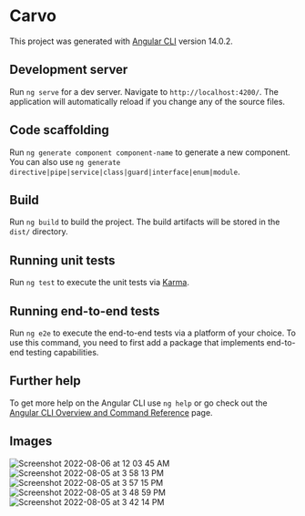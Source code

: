 # Carvo

This project was generated with [Angular CLI](https://github.com/angular/angular-cli) version 14.0.2.

## Development server

Run `ng serve` for a dev server. Navigate to `http://localhost:4200/`. The application will automatically reload if you change any of the source files.

## Code scaffolding

Run `ng generate component component-name` to generate a new component. You can also use `ng generate directive|pipe|service|class|guard|interface|enum|module`.

## Build

Run `ng build` to build the project. The build artifacts will be stored in the `dist/` directory.

## Running unit tests

Run `ng test` to execute the unit tests via [Karma](https://karma-runner.github.io).

## Running end-to-end tests

Run `ng e2e` to execute the end-to-end tests via a platform of your choice. To use this command, you need to first add a package that implements end-to-end testing capabilities.

## Further help

To get more help on the Angular CLI use `ng help` or go check out the [Angular CLI Overview and Command Reference](https://angular.io/cli) page.

## Images
![Screenshot 2022-08-06 at 12 03 45 AM](https://user-images.githubusercontent.com/51683281/183262301-172721ab-b73f-4e31-95ed-f25d7997290d.png)
![Screenshot 2022-08-05 at 3 58 13 PM](https://user-images.githubusercontent.com/51683281/183262302-be655747-01df-4d76-800b-4f0a7b249e7c.png)
![Screenshot 2022-08-05 at 3 57 15 PM](https://user-images.githubusercontent.com/51683281/183262303-0e4f6fb3-8ead-4dd0-aebe-f94cea867cd3.png)
![Screenshot 2022-08-05 at 3 48 59 PM](https://user-images.githubusercontent.com/51683281/183262304-e6f2fc37-22af-47f8-8177-bee478b55b95.png)
![Screenshot 2022-08-05 at 3 42 14 PM](https://user-images.githubusercontent.com/51683281/183262306-5d470313-687d-4848-81b8-49d6bbeb9de5.png)
